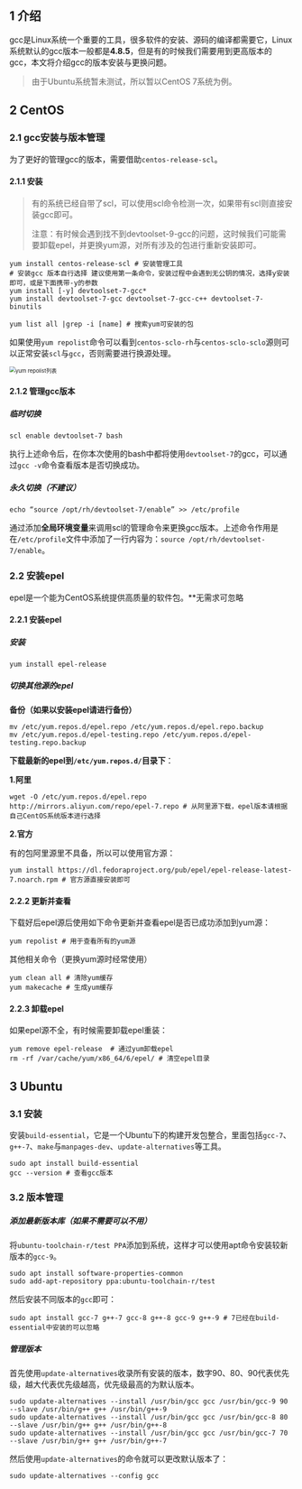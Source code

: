 ## 1 介绍

gcc是Linux系统一个重要的工具，很多软件的安装、源码的编译都需要它，Linux系统默认的gcc版本一般都是**4.8.5**，但是有的时候我们需要用到更高版本的gcc，本文将介绍gcc的版本安装与更换问题。

> 由于Ubuntu系统暂未测试，所以暂以CentOS 7系统为例。

## 2 CentOS

### 2.1 gcc安装与版本管理

为了更好的管理gcc的版本，需要借助`centos-release-scl`。

#### 2.1.1 安装

> 有的系统已经自带了scl，可以使用scl命令检测一次，如果带有scl则直接安装gcc即可。
>
> 注意：有时候会遇到找不到devtoolset-9-gcc的问题，这时候我们可能需要卸载epel，并更换yum源，对所有涉及的包进行重新安装即可。

```shell
yum install centos-release-scl # 安装管理工具
# 安装gcc 版本自行选择 建议使用第一条命令，安装过程中会遇到无公钥的情况，选择y安装即可，或是下面携带-y的参数
yum install [-y] devtoolset-7-gcc*
yum install devtoolset-7-gcc devtoolset-7-gcc-c++ devtoolset-7-binutils 

yum list all |grep -i [name] # 搜索yum可安装的包
```

如果使用`yum repolist`命令可以看到`centos-sclo-rh`与`centos-sclo-sclo`源则可以正常安装`scl`与`gcc`，否则需要进行换源处理。

<img src="https://cdn.jsdelivr.net/gh/tufbel/TImages/mark/Snipaste_2021-01-12_12-27-10.png" alt="yum repolist列表" style="zoom:67%;" />

#### 2.1.2 管理gcc版本

##### 临时切换

```shell
scl enable devtoolset-7 bash
```

执行上述命令后，在你本次使用的bash中都将使用`devtoolset-7`的gcc，可以通过`gcc -v`命令查看版本是否切换成功。

##### 永久切换（不建议）

```shell
echo “source /opt/rh/devtoolset-7/enable” >> /etc/profile
```

通过添加**全局环境变量**来调用scl的管理命令来更换gcc版本。上述命令作用是在`/etc/profile`文件中添加了一行内容为：`source /opt/rh/devtoolset-7/enable`。

### 2.2 安装epel

epel是一个能为CentOS系统提供高质量的软件包。**无需求可忽略

#### 2.2.1 安装epel

##### 安装

```
yum install epel-release
```

##### 切换其他源的epel

**备份（如果以安装epel请进行备份）**

```shell
mv /etc/yum.repos.d/epel.repo /etc/yum.repos.d/epel.repo.backup
mv /etc/yum.repos.d/epel-testing.repo /etc/yum.repos.d/epel-testing.repo.backup
```

**下载最新的epel到`/etc/yum.repos.d/`目录下**：

**1.阿里**

```shell
wget -O /etc/yum.repos.d/epel.repo http://mirrors.aliyun.com/repo/epel-7.repo # 从阿里源下载，epel版本请根据自己CentOS系统版本进行选择
```

**2.官方**

有的包阿里源里不具备，所以可以使用官方源：

```shell
yum install https://dl.fedoraproject.org/pub/epel/epel-release-latest-7.noarch.rpm # 官方源直接安装即可
```

#### 2.2.2 更新并查看

下载好后epel源后使用如下命令更新并查看epel是否已成功添加到yum源：

```shell
yum repolist # 用于查看所有的yum源
```

其他相关命令（更换yum源时经常使用）

```shell
yum clean all # 清除yum缓存
yum makecache # 生成yum缓存
```

#### 2.2.3 卸载epel

如果epel源不全，有时候需要卸载epel重装：

```shell
yum remove epel-release  # 通过yum卸载epel
rm -rf /var/cache/yum/x86_64/6/epel/ # 清空epel目录
```

## 3 Ubuntu

### 3.1 安装

安装`build-essential`，它是一个Ubuntu下的构建开发包整合，里面包括`gcc-7`、`g++-7`、`make`与`manpages-dev`、`update-alternatives`等工具。

```shell
sudo apt install build-essential
gcc --version # 查看gcc版本
```

### 3.2 版本管理

##### 添加最新版本库（如果不需要可以不用）

将`ubuntu-toolchain-r/test PPA`添加到系统，这样才可以使用apt命令安装较新版本的`gcc-9`。

```shell
sudo apt install software-properties-common
sudo add-apt-repository ppa:ubuntu-toolchain-r/test
```

然后安装不同版本的`gcc`即可：

```shell
sudo apt install gcc-7 g++-7 gcc-8 g++-8 gcc-9 g++-9 # 7已经在build-essential中安装的可以忽略
```

##### 管理版本

首先使用`update-alternatives`收录所有安装的版本，数字90、80、90代表优先级，越大代表优先级越高，优先级最高的为默认版本。

```shell
sudo update-alternatives --install /usr/bin/gcc gcc /usr/bin/gcc-9 90 --slave /usr/bin/g++ g++ /usr/bin/g++-9
sudo update-alternatives --install /usr/bin/gcc gcc /usr/bin/gcc-8 80 --slave /usr/bin/g++ g++ /usr/bin/g++-8
sudo update-alternatives --install /usr/bin/gcc gcc /usr/bin/gcc-7 70 --slave /usr/bin/g++ g++ /usr/bin/g++-7
```

然后使用`update-alternatives`的命令就可以更改默认版本了：

```shell
sudo update-alternatives --config gcc
```

